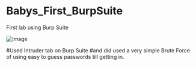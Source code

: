 # Babys_First_BurpSuite
First lab using Burp Suite


![image](https://user-images.githubusercontent.com/31230311/72771298-804c3080-3bce-11ea-835d-e5ec421a9bba.png)

#Used Intruder tab on Burp Suite
#and did used a very simple Brute Force of using easy to guess passwords till getting in.
